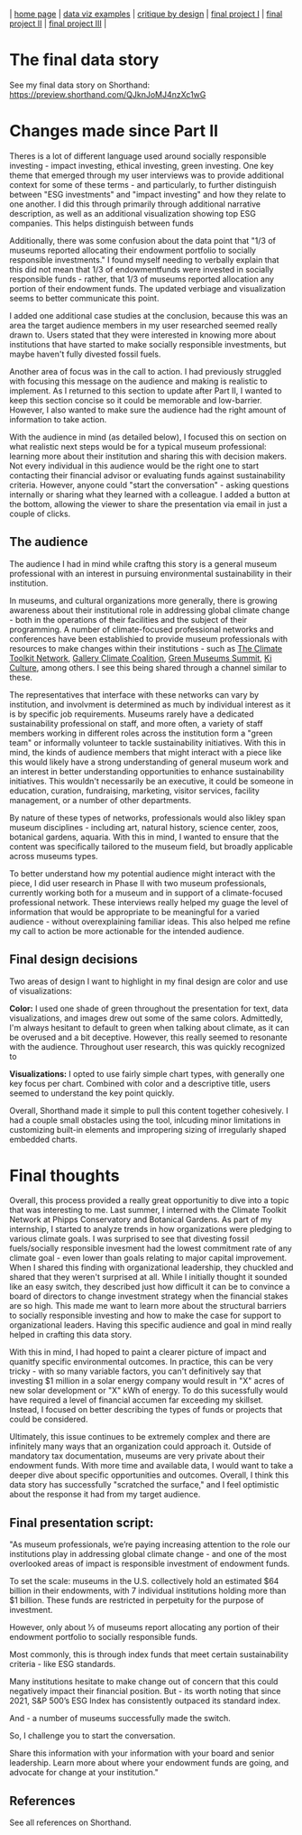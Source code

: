 | [home page](https://cmustudent.github.io/tswd-portfolio-templates/) | [data viz examples](dataviz-examples) | [critique by design](critique-by-design) | [final project I](final-project-part-one) | [final project II](final-project-part-two) | [final project III](final-project-part-three) |

# The final data story
 See my final data story on Shorthand: https://preview.shorthand.com/QJknJoMJ4nzXc1wG 

# Changes made since Part II
Theres is a lot of different language used around socially responsible investing - impact investing, ethical investing, green investing. One key theme that emerged through my user interviews was to provide additional context for some of these terms - and particularly, to further distinguish between "ESG investments" and "impact investing" and how they relate to one another. I did this through primarily through additional narrative description, as well as an additional visualization showing top ESG companies. This helps distinguish between funds 
 
Additionally, there was some confusion about the data point that "1/3 of museums reported allocating their endowment portfolio to socially responsible investments." I found myself needing to verbally explain that this did not mean that 1/3 of endowmentfunds were invested in socially responsible funds - rather, that 1/3 of museums reported allocation any portion of their endowment funds. The updated verbiage and visualization seems to better communicate this point.

I added one  additional case studies at the conclusion, because this was an area the target audience members in my user researched seemed really drawn to. Users stated that they were interested in knowing more about institutions that have started to make socially responsible investments, but maybe haven't fully divested fossil fuels. 

Another area of focus was in the call to action. I had previously struggled with focusing this message on the audience and making is realistic to implement. As I returned to this section to update after Part II, I wanted to keep this section concise so it could be memorable and low-barrier. However, I also wanted to make sure the audience had the right amount of information to take action. 

With the audience in mind (as detailed below), I focused this on section on what realistic next steps would be for a typical museum professional: learning more about their institution and sharing this with decision makers. Not every individual in this audience would be the right one to start contacting their financial advisor or evaluating funds against sustainability criteria. However, anyone could "start the conversation" - asking questions internally or sharing what they learned with a colleague. I added a button at the bottom, allowing the viewer to share the presentation via email in just a couple of clicks. 

## The audience
The audience I had in mind while craftng this story is a general museum professional with an interest in pursuing environmental sustainability in their institution.

In museums, and cultural organizations more generally, there is growing awareness about their institutional role in addressing global climate change - both in the operations of their facilities and the subject of their programming. A number of climate-focused professional networks and conferences have been establishied to provide museum professionals with resources to make changes within their institutions - such as [The Climate Toolkit Network](https://climatetoolkit.org/?), [Gallery Climate Coalition](https://galleryclimatecoalition.org/), [Green Museums Summit](https://www.museumnext.com/events/green-museums-summit/), [Ki Culture](https://www.kiculture.org/), among others. I see this being shared through a channel similar to these. 

The representatives that interface with these networks can vary by institution, and involvment is determined as much by individual interest as it is by specific job requirements. Museums rarely have a dedicated sustainability professional on staff, and more often, a variety of staff members working in different roles across the institution form a "green team" or informally volunteer to tackle sustainability initiatives. With this in mind, the kinds of audience members that might interact with a piece like this would likely have a strong understanding of general museum work and an interest in better understanding opportunities to enhance sustainability initiatives. This wouldn't necessarily be an executive, it could be someone in education, curation, fundraising, marketing, visitor services, facility management, or a number of other departments.

By nature of these types of networks, professionals would also likley span museum disciplines - including art, natural history, science center, zoos, botanical gardens, aquaria. With this in mind, I wanted to ensure that the content was specifically tailored to the museum field, but broadly applicable across museums types.

To better understand how my potential audience might interact with the piece, I did user research in Phase II with two museum professionals, currently working both for a museum and in support of a climate-focused professional network. These interviews really helped my guage the level of information that would be appropriate to be meaningful for a varied audience - without overexplaining familiar ideas. This also helped me refine my call to action be more actionable for the intended audience.  

## Final design decisions
Two areas of design I want to highlight in my final design are color and use of visualizations: 

**Color:** I used one shade of green throughout the presentation for text, data visualizations, and images drew out some of the same colors. Admittedly, I'm always hesitant to default to green when talking about climate, as it can be overused and a bit deceptive. However, this really seemed to resonante with the audience. Throughout user research, this was quickly recognized to 

**Visualizations:** I opted to use fairly simple chart types, with generally one key focus per chart. Combined with color and a descriptive title, users seemed to understand the key point quickly. 

Overall, Shorthand made it simple to pull this content together cohesively. I had a couple small obstacles using the tool, inlcuding minor limitations in customizing built-in elements and impropering sizing of irregularly shaped embedded charts. 


# Final thoughts
Overall, this process provided a really great opportunitiy to dive into a topic that was interesting to me. Last summer, I interned with the Climate Toolkit Network at Phipps Conservatory and Botanical Gardens. As part of my internship, I started to analyze trends in how organizations were pledging to various climate goals. I was surprised to see that divesting fossil fuels/socially responsible invesment had the lowest commitment rate of any climate goal - even lower than goals relating to major capital improvement. When I shared this finding with organizational leadership, they chuckled and shared that they weren't surprised at all. While I initially thought it sounded like an easy switch, they described just how difficult it can be to convince a board of directors to change investment strategy when the financial stakes are so high. This made me want to learn more about the structural barriers to socially responsible investing and how to make the case for support to organizational leaders. Having this specific audience and goal in mind really helped in crafting this data story.

With this in mind, I had hoped to paint a clearer picture of impact and quanitfy specific environmental outcomes. In practice, this can be very tricky - with so many variable factors, you can't definitively say that investing $1 million in a solar energy company would result in "X" acres of new solar development or "X" kWh of energy. To do this sucessfully would have required a level of financial accumen far exceeding my skillset. Instead, I focused on better describing the types of funds or projects that could be considered.

Ultimately, this issue continues to be extremely complex and there are infinitely many ways that an organization could approach it. Outside of mandatory tax documentation, museums are very private about their endowment funds. With more time and available data, I would want to take a deeper dive about specific opportunities and outcomes. Overall, I think this data story has successfully "scratched the surface," and I feel optimistic about the response it had from my target audience. 

## Final presentation script: 

"As museum professionals, we’re paying increasing attention to the role our institutions play in addressing global climate change - and one of the most overlooked areas of impact is responsible investment of endowment funds. 

To set the scale: museums in the U.S. collectively hold an estimated $64 billion in their endowments, with 7 individual institutions holding more than $1 billion. These funds are restricted in perpetuity for the purpose of investment. 

However, only about ⅓ of museums report allocating any portion of their endowment portfolio to socially responsible funds.

Most commonly, this is through index funds that meet certain sustainability criteria - like ESG standards. 

Many institutions hesitate to make change out of concern that this could negatively impact their financial position. But - its worth noting that since 2021, S&P 500’s ESG Index has consistently outpaced its standard index. 

And - a number of museums successfully made the switch. 

So, I challenge you to start the conversation. 

Share this information with your information with your board and senior leadership. Learn more about where your endowment funds are going, and advocate for change at your institution."



## References
See all references on Shorthand. 

